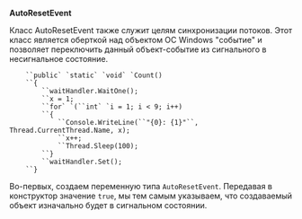 **AutoResetEvent** 

Класс AutoResetEvent также служит целям синхронизации потоков. Этот класс является оберткой над объектом ОС Windows "событие" и 
позволяет переключить данный объект-событие из сигнального в несигнальное состояние. 

```
    ``public` `static` `void` `Count()
    ``{
        ``waitHandler.WaitOne();
        ``x = 1;
        ``for` `(``int` `i = 1; i < 9; i++)
        ``{
            ``Console.WriteLine(``"{0}: {1}"``, Thread.CurrentThread.Name, x);
            ``x++;
            ``Thread.Sleep(100);
        ``}
        ``waitHandler.Set();
    ``}
```

Во-первых, создаем переменную типа `AutoResetEvent`. Передавая в конструктор значение `true`, мы тем самым указываем, 
что создаваемый объект изначально будет в сигнальном состоянии.

